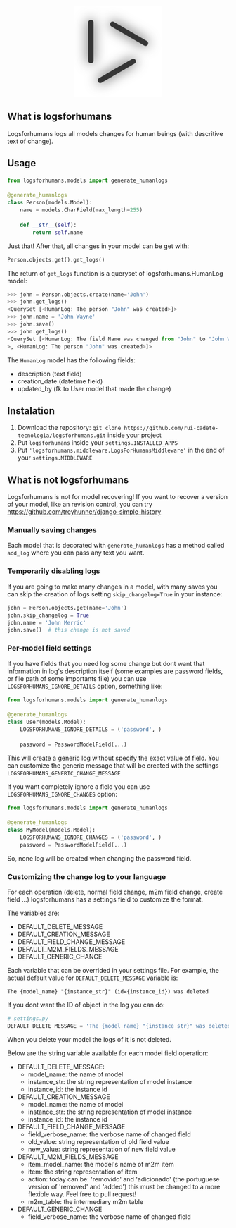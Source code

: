 <p align="center">
    <img width="200" src="logo/logo.png?raw=true" alt="Logsforhumans logo"/>
</p>

## What is logsforhumans

Logsforhumans logs all models changes for human beings (with descritive text of change).

## Usage
```python
from logsforhumans.models import generate_humanlogs

@generate_humanlogs
class Person(models.Model):
    name = models.CharField(max_length=255)

    def __str__(self):
        return self.name
```

Just that! After that, all changes in your model can be get with:

```python
Person.objects.get().get_logs()
```

The return of `get_logs` function is a queryset of logsforhumans.HumanLog model:

```python
>>> john = Person.objects.create(name='John')
>>> john.get_logs()
<QuerySet [<HumanLog: The person "John" was created>]>
>>> john.name = 'John Wayne'
>>> john.save()
>>> john.get_logs()
<QuerySet [<HumanLog: The field Name was changed from "John" to "John Wayne"
>, <HumanLog: The person "John" was created>]>
```

The `HumanLog` model has the following fields:
- description (text field)
- creation_date (datetime field)
- updated_by (fk to User model that made the change)

## Instalation
1. Download the repository: `git clone https://github.com/rui-cadete-tecnologia/logsforhumans.git` inside your project
2. Put `logsforhumans` inside your `settings.INSTALLED_APPS`
3. Put `'logsforhumans.middleware.LogsForHumansMiddleware'` in the end of your
    `settings.MIDDLEWARE`


## What is not logsforhumans
Logsforhumans is not for model recovering! If you want to recover a version of your model, like an revision control, you can try https://github.com/treyhunner/django-simple-history

### Manually saving changes
Each model that is decorated with `generate_humanlogs` has a method called `add_log` where you can pass any text you want.


### Temporarily disabling logs
If you are going to make many changes in a model, with many saves you can skip the creation
of logs setting `skip_changelog=True` in your instance:
```python
john = Person.objects.get(name='John')
john.skip_changelog = True
john.name = 'John Merric'
john.save()  # this change is not saved
```

### Per-model field settings
If you have fields that you need log some change but dont want that information in log's description itself
(some examples are password fields, or file path of some importants file) you can use `LOGSFORHUMANS_IGNORE_DETAILS`
option, something like:

```python
from logsforhumans.models import generate_humanlogs

@generate_humanlogs
class User(models.Model):
    LOGSFORHUMANS_IGNORE_DETAILS = ('password', )

    password = PasswordModelField(...)
```

This will create a generic log without specify the exact value of field. You can customize the generic message that will be created with the settings `LOGSFORHUMANS_GENERIC_CHANGE_MESSAGE`

If you want completely ignore a field you can use `LOGSFORHUMANS_IGNORE_CHANGES` option:

```python
from logsforhumans.models import generate_humanlogs

@generate_humanlogs
class MyModel(models.Model):
    LOGSFORHUMANS_IGNORE_CHANGES = ('password', )
    password = PasswordModelField(...)
```

So, none log will be created when changing the password field.

### Customizing the change log to your language
For each operation (delete, normal field change, m2m field change, create field ...) logsforhumans has a settings field to customize the format.

The variables are:

- DEFAULT_DELETE_MESSAGE
- DEFAULT_CREATION_MESSAGE
- DEFAULT_FIELD_CHANGE_MESSAGE
- DEFAULT_M2M_FIELDS_MESSAGE
- DEFAULT_GENERIC_CHANGE

Each variable that can be overrided in your settings file. For example, the
actual default value for `DEFAULT_DELETE_MESSAGE` variable is:
```
The {model_name} "{instance_str}" (id={instance_id}) was deleted
```

If you dont want the ID of object in the log you can do:

```python
# settings.py
DEFAULT_DELETE_MESSAGE = 'The {model_name} "{instance_str}" was deleted'
```

When you delete your model the logs of it is not deleted.

Below are the string variable available for each model field operation:
- DEFAULT_DELETE_MESSAGE:
    - model_name: the name of model
    - instance_str: the string representation of model instance
    - instance_id: the instance id
- DEFAULT_CREATION_MESSAGE
    - model_name: the name of model
    - instance_str: the string representation of model instance
    - instance_id: the instance id
- DEFAULT_FIELD_CHANGE_MESSAGE
    - field_verbose_name: the verbose name of changed field
    - old_value: string representation of old field value
    - new_value: string representation of new field value
- DEFAULT_M2M_FIELDS_MESSAGE
    - item_model_name: the model's name of m2m item
    - item: the string representation of item
    - action: today can be: 'removido' and 'adicionado' (the portuguese version of 'removed' and 'added')
        this must be changed to a more flexible way. Feel free to pull request!
    - m2m_table: the intermediary m2m table
- DEFAULT_GENERIC_CHANGE
    - field_verbose_name: the verbose name of changed field
